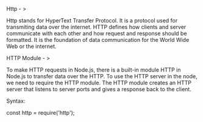  Http - >

Http stands for HyperText Transfer Protocol. 
It is a protocol used for transmiting data over the internet. HTTP defines how clients and server communicate with each other and how request and response should be formatted. It is the foundation of data communication for the World Wide Web or the internet. 


HTTP Module - >

To make HTTP requests in Node.js, there is a built-in module HTTP in Node.js to transfer data over the HTTP. To use the HTTP server in the node, we need to require the HTTP module. The HTTP module creates an HTTP server that listens to server ports and gives a response back to the client.

Syntax:

const http = require('http');